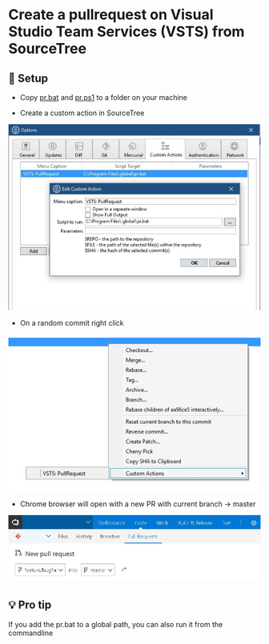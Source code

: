 # Create a pullrequest on Visual Studio Team Services (VSTS) from SourceTree #

## :floppy_disk: Setup

- Copy [pr.bat](pr.bat) and [pr.ps1](pr.ps1) to a folder on your machine

- Create a custom action in SourceTree

![Sample](Screenshot1.jpg)

- On a random commit right click

![Sample](Screenshot2.jpg)

- Chrome browser will open with a new PR with current branch -> master

![Sample](Screenshot3.jpg)

## :bulb: Pro tip
If you add the pr.bat to a global path, you can also run it from the commandline
